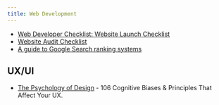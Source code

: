 ```yaml
---
title: Web Development
---
```


- [Web Developer Checklist: Website Launch Checklist](https://www.toptal.com/developers/webdevchecklist)
- [Website Audit Checklist](https://audit.bt.ht/)
- [A guide to Google Search ranking systems](https://developers.google.com/search/docs/appearance/ranking-systems-guide)

## UX/UI

- [The Psychology of Design](https://growth.design/psychology) - 106 Cognitive Biases & Principles That Affect Your UX.
